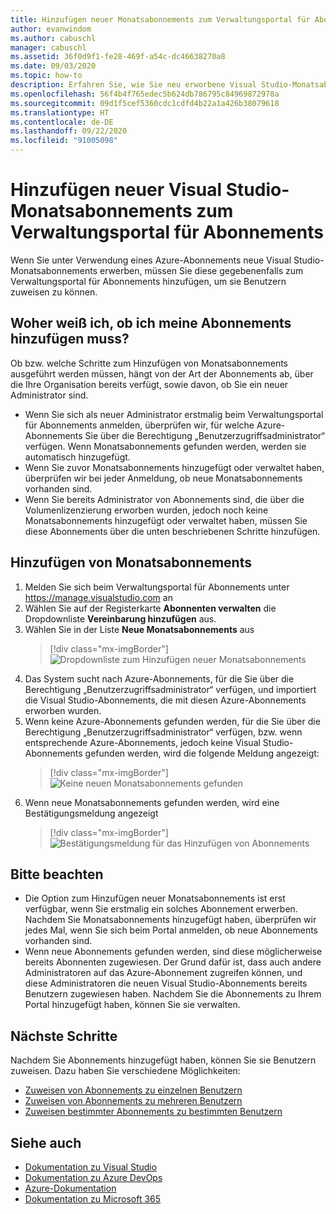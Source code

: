 ```yaml
---
title: Hinzufügen neuer Monatsabonnements zum Verwaltungsportal für Abonnements| Microsoft-Dokumentation
author: evanwindom
ms.author: cabuschl
manager: cabuschl
ms.assetid: 36f0d9f1-fe28-469f-a54c-dc46638270a8
ms.date: 09/03/2020
ms.topic: how-to
description: Erfahren Sie, wie Sie neu erworbene Visual Studio-Monatsabonnements zum Verwaltungsportal für Abonnements hinzufügen
ms.openlocfilehash: 56f4b4f765edec5b624db786795c84969872978a
ms.sourcegitcommit: 09d1f5cef5360cdc1cdfd4b22a1a426b38079618
ms.translationtype: HT
ms.contentlocale: de-DE
ms.lasthandoff: 09/22/2020
ms.locfileid: "91005098"
---
```

# <a name="add-new-monthly-visual-studio-subscriptions-to-the-subscriptions-administration-portal"></a>Hinzufügen neuer Visual Studio-Monatsabonnements zum Verwaltungsportal für Abonnements
Wenn Sie unter Verwendung eines Azure-Abonnements neue Visual Studio-Monatsabonnements erwerben, müssen Sie diese gegebenenfalls zum Verwaltungsportal für Abonnements hinzufügen, um sie Benutzern zuweisen zu können.  

## <a name="how-do-i-know-if-i-need-to-add-my-subscriptions"></a>Woher weiß ich, ob ich meine Abonnements hinzufügen muss?
Ob bzw. welche Schritte zum Hinzufügen von Monatsabonnements ausgeführt werden müssen, hängt von der Art der Abonnements ab, über die Ihre Organisation bereits verfügt, sowie davon, ob Sie ein neuer Administrator sind.
- Wenn Sie sich als neuer Administrator erstmalig beim Verwaltungsportal für Abonnements anmelden, überprüfen wir, für welche Azure-Abonnements Sie über die Berechtigung „Benutzerzugriffsadministrator“ verfügen.  Wenn Monatsabonnements gefunden werden, werden sie automatisch hinzugefügt. 
- Wenn Sie zuvor Monatsabonnements hinzugefügt oder verwaltet haben, überprüfen wir bei jeder Anmeldung, ob neue Monatsabonnements vorhanden sind. 
- Wenn Sie bereits Administrator von Abonnements sind, die über die Volumenlizenzierung erworben wurden, jedoch noch keine Monatsabonnements hinzugefügt oder verwaltet haben, müssen Sie diese Abonnements über die unten beschriebenen Schritte hinzufügen.

## <a name="how-to-add-monthly-subscriptions"></a>Hinzufügen von Monatsabonnements
1. Melden Sie sich beim Verwaltungsportal für Abonnements unter <https://manage.visualstudio.com> an
1. Wählen Sie auf der Registerkarte **Abonnenten verwalten** die Dropdownliste **Vereinbarung hinzufügen** aus. 
1. Wählen Sie in der Liste **Neue Monatsabonnements**  aus
   > [!div class="mx-imgBorder"]
   > ![Dropdownliste zum Hinzufügen neuer Monatsabonnements](_img/add-monthly-subs/add-subs-drop-down.png "Auswählen von „Vereinbarung hinzufügen“ und dann „Neue Monatsabonnements“")
1. Das System sucht nach Azure-Abonnements, für die Sie über die Berechtigung „Benutzerzugriffsadministrator“ verfügen, und importiert die Visual Studio-Abonnements, die mit diesen Azure-Abonnements erworben wurden.
1. Wenn keine Azure-Abonnements gefunden werden, für die Sie über die Berechtigung „Benutzerzugriffsadministrator“ verfügen, bzw. wenn entsprechende Azure-Abonnements, jedoch keine Visual Studio-Abonnements gefunden werden, wird die folgende Meldung angezeigt:
   > [!div class="mx-imgBorder"]
   > ![Keine neuen Monatsabonnements gefunden](_img/add-monthly-subs/no-subs-found.png "Fehlermeldung, dass keine Azure-Abonnements oder Visual Studio-Abonnements verfügbar sind")
1. Wenn neue Monatsabonnements gefunden werden, wird eine Bestätigungsmeldung angezeigt
   > [!div class="mx-imgBorder"]
   > ![Bestätigungsmeldung für das Hinzufügen von Abonnements](_img/add-monthly-subs/subs-added-confirmation.png "Bestätigungsmeldung mit Anzeige der hinzugefügten Abonnements")

## <a name="things-to-keep-in-mind"></a>Bitte beachten
- Die Option zum Hinzufügen neuer Monatsabonnements ist erst verfügbar, wenn Sie erstmalig ein solches Abonnement erwerben.  Nachdem Sie Monatsabonnements hinzugefügt haben, überprüfen wir jedes Mal, wenn Sie sich beim Portal anmelden, ob neue Abonnements vorhanden sind. 
- Wenn neue Abonnements gefunden werden, sind diese möglicherweise bereits Abonnenten zugewiesen.  Der Grund dafür ist, dass auch andere Administratoren auf das Azure-Abonnement zugreifen können, und diese Administratoren die neuen Visual Studio-Abonnements bereits Benutzern zugewiesen haben.  Nachdem Sie die Abonnements zu Ihrem Portal hinzugefügt haben, können Sie sie verwalten. 

## <a name="next-steps"></a>Nächste Schritte
Nachdem Sie Abonnements hinzugefügt haben, können Sie sie Benutzern zuweisen.  Dazu haben Sie verschiedene Möglichkeiten:
- [Zuweisen von Abonnements zu einzelnen Benutzern](assign-license.md)
- [Zuweisen von Abonnements zu mehreren Benutzern](assign-license-bulk.md)
- [Zuweisen bestimmter Abonnements zu bestimmten Benutzern](assign-guid.md)

## <a name="see-also"></a>Siehe auch
- [Dokumentation zu Visual Studio](/visualstudio/)
- [Dokumentation zu Azure DevOps](/azure/devops/)
- [Azure-Dokumentation](/azure/)
- [Dokumentation zu Microsoft 365](/microsoft-365/)